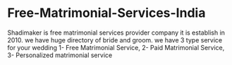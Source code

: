 # Free-Matrimonial-Services-India
Shadimaker is free matrimonial services provider company it is establish in 2010. we have huge directory of bride and groom. we have 3 type service for your wedding 1- Free Matrimonial Service, 2- Paid Matrimonial Service, 3- Personalized matrimonial service
